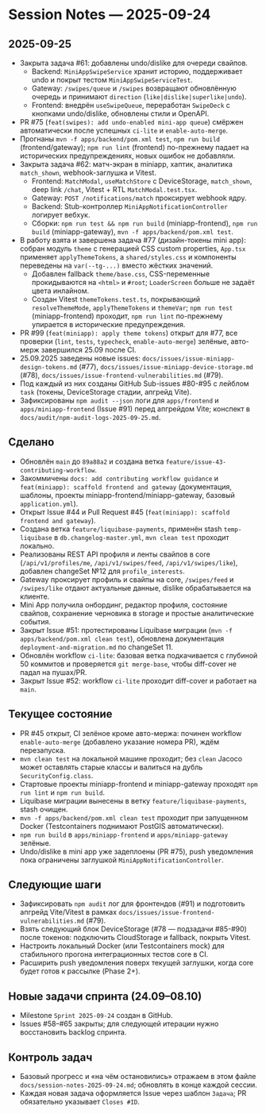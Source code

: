 # Session Notes — 2025-09-24

## 2025-09-25
- Закрыта задача #61: добавлены undo/dislike для очереди свайпов.
  - Backend: `MiniAppSwipeService` хранит историю, поддерживает undo и покрыт тестом `MiniAppSwipeServiceTest`.
  - Gateway: `/swipes/queue` и `/swipes` возвращают обновлённую очередь и принимают `direction` (`like|dislike|superlike|undo`).
  - Frontend: внедрён `useSwipeQueue`, переработан `SwipeDeck` с кнопками undo/dislike, обновлены стили и OpenAPI.
- PR #75 (`feat(swipes): add undo-enabled mini-app queue`) смёржен автоматически после успешных `ci-lite` и `enable-auto-merge`.
- Прогнаны `mvn -f apps/backend/pom.xml test`, `npm run build` (frontend/gateway); `npm run lint` (frontend) по-прежнему падает на исторических предупреждениях, новых ошибок не добавляли.
- Закрыта задача #62: матч-экран в miniapp, хаптик, аналитика `match_shown`, webhook-заглушка и Vitest.
  - Frontend: `MatchModal`, `useMatchStore` с DeviceStorage, `match_shown`, deep link `/chat`, Vitest + RTL `MatchModal.test.tsx`.
  - Gateway: `POST /notifications/match` проксирует webhook ядру.
  - Backend: Stub-контроллер `MiniAppNotificationController` логирует вебхук.
  - Сборки: `npm run test && npm run build` (miniapp-frontend), `npm run build` (miniapp-gateway), `mvn -f apps/backend/pom.xml test`.
- В работу взята и завершена задача #77 (дизайн-токены mini app): собран модуль `theme` с генерацией CSS custom properties, `App.tsx` применяет `applyThemeTokens`, а `shared/styles.css` и компоненты переведены на `var(--tg-...)` вместо жёстких значений.
  - Добавлен fallback `theme/base.css`, CSS-переменные прокидываются на `<html>` и `#root`; `LoaderScreen` больше не задаёт цвета инлайном.
  - Создан Vitest `themeTokens.test.ts`, покрывающий `resolveThemeMode`, `applyThemeTokens` и `themeVar`; `npm run test` (miniapp-frontend) проходит, `npm run lint` по-прежнему упирается в исторические предупреждения.
- PR #99 (`feat(miniapp): apply theme tokens`) открыт для #77, все проверки (`lint`, `tests`, `typecheck`, `enable-auto-merge`) зелёные, авто-мерж завершился 25.09 после CI.
- 25.09.2025 заведены новые issues: `docs/issues/issue-miniapp-design-tokens.md` (#77), `docs/issues/issue-miniapp-device-storage.md` (#78), `docs/issues/issue-frontend-vulnerabilities.md` (#79).
- Под каждый из них созданы GitHub Sub-issues #80-#95 с лейблом `task` (токены, DeviceStorage стадии, апгрейд Vite).
- Зафиксированы `npm audit --json` логи для `apps/frontend` и `apps/miniapp-frontend` (Issue #91) перед апгрейдом Vite; конспект в `docs/audit/npm-audit-logs-2025-09-25.md`.

## Сделано
- Обновлён `main` до `89a88a2` и создана ветка `feature/issue-43-contributing-workflow`.
- Закоммичены `docs: add contributing workflow guidance` и `feat(miniapp): scaffold frontend and gateway` (документация, шаблоны, проекты miniapp-frontend/miniapp-gateway, базовый `application.yml`).
- Открыт Issue #44 и Pull Request #45 (`feat(miniapp): scaffold frontend and gateway`).
- Создана ветка `feature/liquibase-payments`, применён stash `temp-liquibase` в `db.changelog-master.yml`, `mvn clean test` проходит локально.
- Реализованы REST API профиля и ленты свайпов в core (`/api/v1/profiles/me`, `/api/v1/swipes/feed`, `/api/v1/swipes/like`), добавлен changeSet №12 для `profile_interests`.
- Gateway проксирует профиль и свайпы на core, `/swipes/feed` и `/swipes/like` отдают актуальные данные, dislike обрабатывается на клиенте.
- Mini App получила онбординг, редактор профиля, состояние свайпов, сохранение черновика в storage и простые аналитические события.
- Закрыт Issue #51: протестированы Liquibase миграции (`mvn -f apps/backend/pom.xml clean test`), обновлена документация `deployment-and-migration.md` по changeSet 11.
- Обновлён workflow `ci-lite`: базовая ветка подкачивается с глубиной 50 коммитов и проверяется `git merge-base`, чтобы diff-cover не падал на пушах/PR.
- Закрыт Issue #52: workflow `ci-lite` проходит diff-cover и работает на `main`.

## Текущее состояние
- PR #45 открыт, CI зелёное кроме авто-мержа: починен workflow `enable-auto-merge` (добавлено указание номера PR), ждём перезапуска.
- `mvn clean test` на локальной машине проходит; без `clean` Jacoco может оставлять старые классы и валиться на дубль `SecurityConfig.class`.
- Стартовые проекты miniapp-frontend и miniapp-gateway проходят `npm run lint` и `npm run build`.
- Liquibase миграции вынесены в ветку `feature/liquibase-payments`, stash очищен.
- `mvn -f apps/backend/pom.xml clean test` проходит при запущенном Docker (Testcontainers поднимают PostGIS автоматически).
- `npm run build` в `apps/miniapp-frontend` и `apps/miniapp-gateway` зелёные.
- Undo/dislike в mini app уже задеплоены (PR #75), push уведомления пока ограничены заглушкой `MiniAppNotificationController`.

## Следующие шаги
- Зафиксировать `npm audit` лог для фронтендов (#91) и подготовить апгрейд Vite/Vitest в рамках `docs/issues/issue-frontend-vulnerabilities.md` (#79).
- Взять следующий блок DeviceStorage (#78 — подзадачи #85-#90) после токенов: подключить CloudStorage и fallback, покрыть Vitest.
- Настроить локальный Docker (или Testcontainers mock) для стабильного прогона интеграционных тестов core в CI.
- Расширить push уведомления поверх текущей заглушки, когда core будет готов к рассылке (Phase 2+).

## Новые задачи спринта (24.09–08.10)
- Milestone `Sprint 2025-09-24` создан в GitHub.
- Issues #58–#65 закрыты; для следующей итерации нужно восстановить backlog спринта.

## Контроль задач
- Базовый прогресс и «на чём остановились» отражаем в этом файле `docs/session-notes-2025-09-24.md`; обновлять в конце каждой сессии.
- Каждая новая задача оформляется Issue через шаблон `Задача`; PR обязательно указывает `Closes #ID`.
